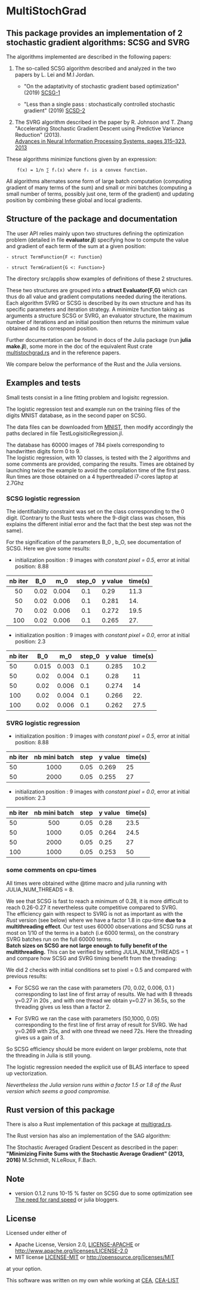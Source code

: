 
# MultiStochGrad

## This package provides an implementation of 2 stochastic gradient algorithms: SCSG and SVRG

 The algorithms implemented are described in the following papers:

1. The so-called SCSG algorithm described and analyzed in the two papers by L. Lei and  M.I Jordan.

    - "On the adaptativity of stochastic gradient based optimization" (2019)
    [SCSG-1](https://arxiv.org/abs/1904.04480)

    - "Less than a single pass : stochastically controlled stochastic gradient" (2019)
    [SCSD-2](https://arxiv.org/abs/1609.03261)

2. The SVRG algorithm described in the paper by R. Johnson and T. Zhang
    "Accelerating Stochastic Gradient Descent using Predictive Variance Reduction" (2013).  
    [Advances in Neural Information Processing Systems, pages 315–323, 2013](https://papers.nips.cc/paper/4937-accelerating-stochastic-gradient-descent-using-predictive-variance-reduction.pdf)

These algorithms minimize functions given by an expression:  

        f(x) = 1/n ∑ fᵢ(x) where fᵢ is a convex function.

All algorithms alternates some form of large batch computation (computing gradient of many terms of the sum)
and small or mini batches (computing a small number of terms, possibly just one, term of the gradient)
and updating position by combining these global and local gradients.

## Structure of the package and documentation

The user API relies mainly upon two structures defining the optimization problem (detailed in file **evaluator.jl**) specifying how to compute the value and gradient of each term of the sum at a given position:

    - struct TermFunction{F <: Function}

    - struct TermGradient{G <: Function>}

The directory src/applis show examples of definitions of these 2 structures.  

These two structures are grouped into a **struct Evaluator{F,G}** which can thus do all value and gradient computations needed during the iterations.  
Each algorithm SVRG or SCSG is described by its own structure and has its specific parameters and iteration strategy.
A minimize function taking as arguments a structure SCSG or SVRG, an evaluator structure, the maximum number of iterations and an initial position then returns the minimum value obtained and its correspond position.
 
Further documentation can be found in docs of the Julia package (run **julia make.jl**), some more in the doc of the equivalent Rust crate [multistochgrad.rs](https://github.com/jean-pierreBoth/multistochgrad) and in the reference papers.

We compare below the performance of the Rust and the Julia versions.

## Examples and tests

Small tests consist in a line fitting problem and logisitc regression.

The logistic regression test and example run on the training files of the digits MNIST database, as in the second paper on SCSG.

The data files can be downloaded from [MNIST](http://yann.lecun.com/exdb/mnist), then modify accordingly the paths
declared in file TestLogisiticRegression.jl.

The database has 60000 images of 784 pixels corresponding to
handwritten digits form 0 to 9.  
The logistic regression, with 10 classes,  is tested with the 2 algorithms and some comments are provided, comparing the results.
Times are obtained by launching twice the example to avoid the compilation time of the first pass.
Run times are those obtained on a 4 hyperthreaded i7-cores laptop at 2.7Ghz

### SCSG logistic regression

The identifiability constraint was set on the class corresponding to the 0 digit. (Contrary to the Rust tests
where the 9-digit class was chosen, this explains the different initial error and the fact that the best step
was not the same).

For the signification of the parameters B_0 , b_O, see documentation of SCSG.
Here we give some results:

- initialization position : 9 images with *constant pixel = 0.5*,
error at initial position: 8.88

| nb iter | B_0    |   m_0    | step_0  | y value | time(s) |
|  :---:  | :---:  |  :-----: | :----:  |   ----  |  ----   |
|  50     | 0.02   |  0.004   |  0.1    |  0.29   |  11.3   |
|  50     | 0.02   |  0.006   |  0.1    |  0.281  |  14.    |
|  70     | 0.02   |  0.006   |  0.1    |  0.272  |  19.5   |
|  100    | 0.02   |  0.006   |  0.1    |  0.265  |  27.    |

- initialization position : 9 images with *constant pixel = 0.0*,
error at initial position: 2.3

| nb iter | B_0    |   m_0    | step_0  | y value  | time(s) |
|  ---    | :----: |  ----    | ------  |   ----   |  ----  |
|  50     | 0.015  |  0.003   |  0.1    |  0.285   |  10.2  |
|  50     | 0.02   |  0.004   |  0.1    |  0.28    |  11    |
|  50     | 0.02   |  0.006   |  0.1    |  0.274   |  14    |
|  100    | 0.02   |  0.004   |  0.1    |  0.266   |  22.   |
|  100    | 0.02   |  0.006   |  0.1    |  0.262   |  27.5  |

### SVRG logistic regression

- initialization position : 9 images with *constant pixel = 0.5*,
error at initial position: 8.88

| nb iter |  nb mini batch     | step    | y value  | time(s) |
|  ---    |     :---:          | ------  |   ----   |  ----   |
|  50     |     1000           |  0.05   |  0.269   |  25     |  
|  50     |     2000           |  0.05   |  0.255   |  27     |  

- initialization position : 9 images with *constant pixel = 0.0*,
error at initial position: 2.3

| nb iter |  nb mini batch     | step    | y value  | time(s) |
|  ---    |     :---:          | ------  |   ----   |  ----  |
|  50     |     500            |  0.05   |  0.28    |  23.5  |
|  50     |     1000           |  0.05   |  0.264   |  24.5  |  
|  50     |     2000           |  0.05   |  0.25    |  27    |  
|  100     |    1000           |  0.05   |  0.253   |  50    |

### some comments on cpu-times

All times were obtained withe @time macro and julia running with JULIA_NUM_THREADS = 8.

We see that SCSG is fast to reach a minimum of 0.28, it is more difficult to reach 0.26-0.27
it nevertheless quite competitive compared to SVRG.  
The efficiency gain with respect to SVRG is not as important
as with the *Rust* version (see below) where we have a factor 1.8 in cpu-time **due to a multithreading effect**.
Our test uses 60000 observations and SCSG runs at most on 1/10 of the terms in a batch (i.e 6000 terms), on the constrary SVRG batches run on the full 60000 terms.  
**Batch sizes on SCSG are not large enough to fully benefit of the multithreading.**
This can be verified by setting JULIA_NUM_THREADS = 1 and compare how SCSG and SVRG timing benefit from
the threading:

We did 2  checks with initial conditions set to pixel = 0.5 and compared with previous results:

- For SCSG we ran the case with parameters (70, 0.02, 0.006, 0.1 )  corresponding to last line of first array of results. We had with 8 threads y=0.27 in 20s , and with one thread we obtain y=0.27 in 36.5s, so the threading gives us less than a factor 2.

- For SVRG we ran the case with parameters (50,1000, 0.05) corresponding to the first line of first array of result for SVRG.
We had y=0.269 with 25s, and with one thread we need 72s. Here the threading
gives us a gain of 3.

So SCSG  efficiency should be more evident on larger problems, note that the threading in Julia is still young.

The logistic regression needed the explicit use of BLAS interface to speed up vectorization.

*Nevertheless the Julia version runs within a factor 1.5 or 1.8 of the Rust version which seems a good compromise.*

## Rust version of this package

There is also a Rust implementation of this package at [multigrad.rs](https://github.com/jean-pierreBoth/multistochgrad).  

The Rust version has also an implementation of the SAG algorithm:

The Stochastic Averaged Gradient Descent as described in the paper:
**"Minimizing Finite Sums with the Stochastic Average Gradient" (2013, 2016)**
M.Schmidt, N.LeRoux, F.Bach.

## Note

- version 0.1.2 runs 10-15 % faster on SCSG due to some optimization
see  [The need for rand speed](https://bkamins.github.io/julialang/2020/11/20/rand.html) or julia bloggers.

## License

Licensed under either of

- Apache License, Version 2.0, [LICENSE-APACHE](LICENSE-APACHE) or <http://www.apache.org/licenses/LICENSE-2.0>
- MIT license [LICENSE-MIT](LICENSE-MIT) or <http://opensource.org/licenses/MIT>

at your option.

This software was written on my own while working at [CEA](http://www.cea.fr/), [CEA-LIST](http://www-list.cea.fr/en/)
